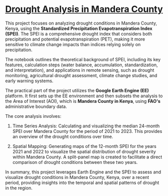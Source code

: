 # <ins>Drought Analysis in Mandera County</ins>

This project focuses on analyzing drought conditions in Mandera County, Kenya, using the **Standardized Precipitation Evapotranspiration Index (SPEI)**. The SPEI is a comprehensive drought index that considers both precipitation and potential evapotranspiration (PET), making it more sensitive to climate change impacts than indices relying solely on precipitation.

The notebook outlines the theoretical background of SPEI, including its key features, calculation steps (water balance, accumulation, standardization, and interpretation), and applications in remote sensing, such as drought monitoring, agricultural drought assessment, climate change studies, and early warning systems.

The practical part of the project utilizes the **Google Earth Engine (EE)** platform. It first sets up the EE environment and then subsets the analysis to the Area of Interest (AOI), which is **Mandera County in Kenya**, using **FAO's** administrative boundary data.

The core analysis involves:

1. Time Series Analysis: Calculating and visualizing the median 24-month SPEI over Mandera County for the period of 2021 to 2023. This provides an overview of the drought conditions over time.
   
2. Spatial Mapping: Generating maps of the 12-month SPEI for the years 2021 and 2022 to visualize the spatial distribution of drought severity within Mandera County. A split-panel map is created to facilitate a direct comparison of drought conditions between these two years.

In summary, this project leverages Earth Engine and the SPEI to assess and visualize drought conditions in Mandera County, Kenya, over a recent period, providing insights into the temporal and spatial patterns of drought in the region.
